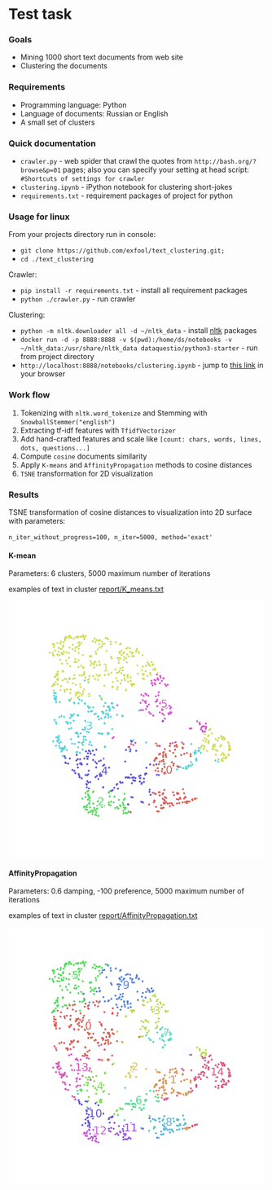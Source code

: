 # Test task



### Goals

- Mining 1000 short text documents from web site
- Clustering the documents

### Requirements

- Programming language: Python
- Language of documents: Russian or English
- A small set of clusters

### Quick documentation

- `crawler.py` - web spider that crawl the quotes from `http://bash.org/?browse&p=01` pages; also you can specify your setting at head script: `#Shortcuts of settings for crawler`
- `clustering.ipynb` - iPython notebook for clustering short-jokes
- `requirements.txt` - requirement packages of project for python

### Usage for linux

From your projects directory run in console:

- `git clone https://github.com/exfool/text_clustering.git; `
- `cd ./text_clustering`

Crawler:

- `pip install -r requirements.txt`  - install all requirement packages
- `python ./crawler.py` - run crawler

Clustering:

- `python -m nltk.downloader all -d ~/nltk_data` - install [nltk](http://www.nltk.org/data.html) packages
- `docker run -d -p 8888:8888 -v $(pwd):/home/ds/notebooks -v ~/nltk_data:/usr/share/nltk_data dataquestio/python3-starter`  - run from project directory
- `http://localhost:8888/notebooks/clustering.ipynb` - jump to [ this link](http://localhost:8888/notebooks/clustering.ipynb) in your browser



### Work flow

1. Tokenizing with `nltk.word_tokenize` and Stemming with `SnowballStemmer("english")`
2. Extracting tf-idf features with `TfidfVectorizer`
3. Add hand-crafted features and scale like `[count: chars, words, lines, dots, questions...]`
4. Compute `cosine` documents similarity
5. Apply  `K-means` and `AffinityPropagation` methods to cosine distances
6. `TSNE` transformation for 2D visualization



### Results

TSNE transformation of cosine distances to visualization into 2D surface with parameters: 

​	`n_iter_without_progress=100, n_iter=5000, method='exact'`

#### K-mean

Parameters: 6 clusters, 5000 maximum number of iterations

examples of text in cluster [report/K_means.txt](report/K_means.txt)

![km](report/km.png)

#### AffinityPropagation

Parameters: 0.6 damping, -100 preference, 5000 maximum number of iterations

examples of text in cluster [report/AffinityPropagation.txt](report/AffinityPropagation.txt)

![af](report/af.png)